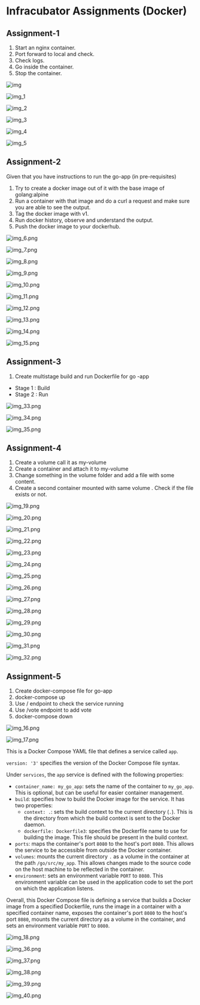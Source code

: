 # Infracubator Assignments (Docker)

## Assignment-1

1. Start an nginx container.
2. Port forward to local and check.
3. Check logs.
4. Go inside the container.
5. Stop the container.

![img](https://user-images.githubusercontent.com/40739038/236662769-dd7eddd1-2db0-47ce-ba5a-854d28a6338e.png)

![img_1](https://user-images.githubusercontent.com/40739038/236662991-b819b1cb-96eb-4baa-936b-6e24950851b4.png)

![img_2](https://user-images.githubusercontent.com/40739038/236662992-0708d11d-bfbd-46ea-b9c9-54d9d1092820.png)

![img_3](https://user-images.githubusercontent.com/40739038/236662994-a81ad07d-7056-4b03-be67-9f02d4dffb27.png)

![img_4](https://user-images.githubusercontent.com/40739038/236662996-1a6b6afc-dbc5-4268-a0b7-b7b87e8fb560.png)

![img_5](https://user-images.githubusercontent.com/40739038/236662999-496e281f-0766-470d-ac67-a5af745e08fa.png)


## Assignment-2

Given that you have instructions to run the go-app (in pre-requisites)
1. Try to create a docker image out of it with the base image of golang:alpine
2. Run a container with that image and do a curl a request and make sure you are able to see the output.
3. Tag the docker image with v1.
4. Run docker history, observe and understand the output.
5. Push the docker image to your dockerhub.

![img_6.png](img_6.png)

![img_7.png](img_7.png)

![img_8.png](img_8.png)

![img_9.png](img_9.png)

![img_10.png](img_10.png)

![img_11.png](img_11.png)

![img_12.png](img_12.png)

![img_13.png](img_13.png)

![img_14.png](img_14.png)

![img_15.png](img_15.png)


## Assignment-3
1. Create multistage build and run Dockerfile for go -app
- Stage 1 : Build
- Stage 2 : Run

![img_33.png](img_33.png)

![img_34.png](img_34.png)

![img_35.png](img_35.png)

## Assignment-4
1. Create  a volume  call it as my-volume
2. Create a container and attach it to my-volume
3. Change something in the volume folder and add a file with some content.
4. Create a second container mounted with same volume . Check if the file exists or not.

![img_19.png](img_19.png)

![img_20.png](img_20.png)

![img_21.png](img_21.png)

![img_22.png](img_22.png)

![img_23.png](img_23.png)

![img_24.png](img_24.png)

![img_25.png](img_25.png)

![img_26.png](img_26.png)

![img_27.png](img_27.png)

![img_28.png](img_28.png)

![img_29.png](img_29.png)

![img_30.png](img_30.png)

![img_31.png](img_31.png)

![img_32.png](img_32.png)



## Assignment-5
1. Create docker-compose file for go-app
2. docker-compose up
3. Use / endpoint to check the service running
4. Use /vote endpoint to add vote
5. docker-compose down

![img_16.png](img_16.png)

![img_17.png](img_17.png)

This is a Docker Compose YAML file that defines a service called `app`.

`version: '3'` specifies the version of the Docker Compose file syntax.

Under `services`, the `app` service is defined with the following properties:

- `container_name: my_go_app`: sets the name of the container to `my_go_app`. This is optional, but can be useful for easier container management.
- `build`: specifies how to build the Docker image for the service. It has two properties:
    - `context: .`: sets the build context to the current directory (`.`). This is the directory from which the build context is sent to the Docker daemon.
    - `dockerfile: Dockerfile3`: specifies the Dockerfile name to use for building the image. This file should be present in the build context.
- `ports`: maps the container's port `8080` to the host's port `8080`. This allows the service to be accessible from outside the Docker container.
- `volumes`: mounts the current directory `.` as a volume in the container at the path `/go/src/my_app`. This allows changes made to the source code on the host machine to be reflected in the container.
- `environment`: sets an environment variable `PORT` to `8080`. This environment variable can be used in the application code to set the port on which the application listens.

Overall, this Docker Compose file is defining a service that builds a Docker image from a specified Dockerfile, runs the image in a container with a specified container name, exposes the container's port `8080` to the host's port `8080`, mounts the current directory as a volume in the container, and sets an environment variable `PORT` to `8080`.


![img_18.png](img_18.png)

![img_36.png](img_36.png)

![img_37.png](img_37.png)

![img_38.png](img_38.png)

![img_39.png](img_39.png)

![img_40.png](img_40.png)
